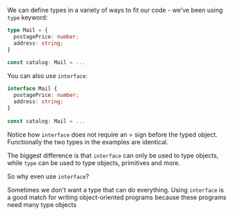 We can define types in a variety of ways to fit our code - we've been using ```type``` keyword:

``` typescript
type Mail = {
  postagePrice: number;
  address: string;
}
 
const catalog: Mail = ...
```

You can also use ```interface```:

``` typescript
interface Mail {
  postagePrice: number;
  address: string;
}
 
const catalog: Mail = ...
```

Notice how ```interface``` does not require an = sign before the typed object. Functionally the two types in the examples are identical.

The biggest difference is that ```interface``` can only be used to type objects, while ```type``` can be used to type objects, primitives and more.

So why even use ```interface```?

Sometimes we don't want a type that can do everything. Using ```interface``` is a good match for writing object-oriented programs because these programs need many type objects